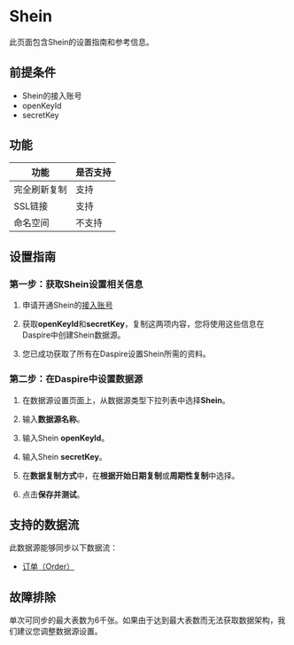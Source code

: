 # Shein

此页面包含Shein的设置指南和参考信息。

## 前提条件
* Shein的接入账号
* openKeyId
* secretKey

## 功能 

| 功能 | 是否支持 |
| --- | --- |
| 完全刷新复制 | 支持 |
| SSL链接 | 支持 |
| 命名空间 | 不支持 |

## 设置指南

### 第一步：获取Shein设置相关信息

1. 申请开通Shein的[接入账号](https://openapi-portal.sheincorp.com/#/home/1/999999)

2. 获取**openKeyId**和**secretKey**，复制这两项内容，您将使用这些信息在Daspire中创建Shein数据源。

3. 您已成功获取了所有在Daspire设置Shein所需的资料。

### 第二步：在Daspire中设置数据源

1. 在数据源设置页面上，从数据源类型下拉列表中选择**Shein**。

2. 输入**数据源名称**。

3. 输入Shein **openKeyId**。

4. 输入Shein **secretKey**。

5. 在**数据复制方式**中，在**根据开始日期复制**或**周期性复制**中选择。

6. 点击**保存并测试**。

## 支持的数据流

此数据源能够同步以下数据流：

* [订单（Order）](https://openapi-portal.sheincorp.com/#/home/2/1)

## 故障排除

单次可同步的最大表数为6千张。如果由于达到最大表数而无法获取数据架构，我们建议您调整数据源设置。
